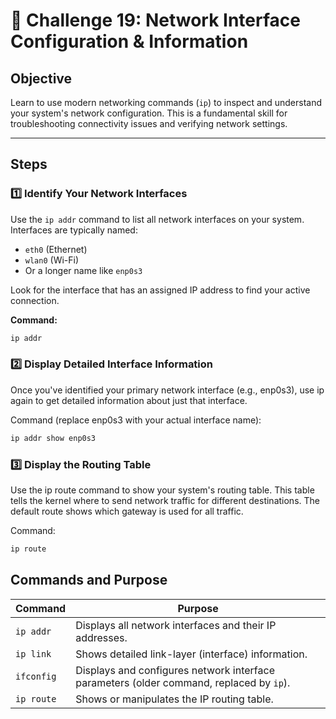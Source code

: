 # 🎯 Challenge 19: Network Interface Configuration & Information

## Objective
Learn to use modern networking commands (`ip`) to inspect and understand your system's network configuration. This is a fundamental skill for troubleshooting connectivity issues and verifying network settings.

---

## Steps

### 1️⃣ Identify Your Network Interfaces
Use the `ip addr` command to list all network interfaces on your system. Interfaces are typically named:
- `eth0` (Ethernet)
- `wlan0` (Wi-Fi)
- Or a longer name like `enp0s3`

Look for the interface that has an assigned IP address to find your active connection.

**Command:**
```bash
ip addr
```

### 2️⃣ Display Detailed Interface Information
Once you've identified your primary network interface (e.g., enp0s3), use ip again to get detailed information about just that interface.

Command (replace enp0s3 with your actual interface name):

```bash
ip addr show enp0s3
```

### 3️⃣ Display the Routing Table
Use the ip route command to show your system's routing table.
This table tells the kernel where to send network traffic for different destinations.
The default route shows which gateway is used for all traffic.

Command:

```bash
ip route
```





## Commands and Purpose

| Command | Purpose |
|---------|---------|
| `ip addr` | Displays all network interfaces and their IP addresses. |
| `ip link` | Shows detailed link-layer (interface) information. |
| `ifconfig` | Displays and configures network interface parameters (older command, replaced by `ip`). |
| `ip route` | Shows or manipulates the IP routing table. |

